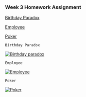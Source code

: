 ### Week 3 Homework Assignment

[Birthday Paradox](https://github.com/sneha1302/fss16sas/blob/development/code/3/excercise10_3.py)

[Employee](https://github.com/sneha1302/fss16sas/blob/development/code/3/employee.py)

[Poker](https://github.com/sneha1302/fss16sas/blob/development/code/3/Pokerhand.py)


`Birthday Paradox`

[![Birthday paradox](https://github.com/sneha1302/fss16sas/blob/development/code/3/screenshot/excercise10_3.png)](#Birthday_Paradox)

`Employee`

[![Employee](https://github.com/sneha1302/fss16sas/blob/development/code/3/screenshot/employee.JPG)](#Employee)

`Poker`

[![Poker](https://github.com/sneha1302/fss16sas/blob/development/code/3/screenshot/poker.png)](#Poker)
